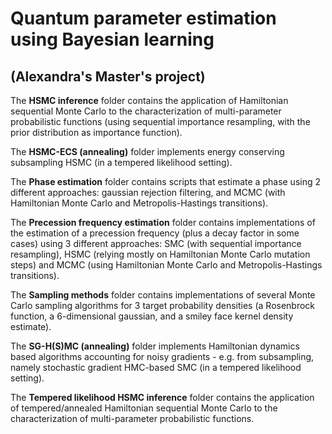 # Quantum parameter estimation using Bayesian learning 
## (Alexandra's Master's project)

The **HSMC inference** folder contains the application of Hamiltonian sequential Monte Carlo to the characterization of multi-parameter probabilistic functions (using sequential importance resampling, with the prior distribution as importance function).

The **HSMC-ECS (annealing)** folder implements energy conserving subsampling HSMC (in a tempered likelihood setting).

The **Phase estimation** folder contains scripts that estimate a phase using 2 different approaches: gaussian rejection filtering, and MCMC (with Hamiltonian Monte Carlo and Metropolis-Hastings transitions).

The **Precession frequency estimation** folder contains implementations of the estimation of a precession frequency (plus a decay factor in some cases) using 3 different approaches: SMC (with sequential importance resampling), HSMC (relying mostly on Hamiltonian Monte Carlo mutation steps) and MCMC (using Hamiltonian Monte Carlo and Metropolis-Hastings transitions).

The **Sampling methods** folder contains implementations of several Monte Carlo sampling algorithms for 3 target probability densities (a Rosenbrock function, a 6-dimensional gaussian, and a smiley face kernel density estimate).

The **SG-H(S)MC (annealing)** folder implements Hamiltonian dynamics based algorithms accounting for noisy gradients - e.g. from subsampling, namely stochastic gradient HMC-based SMC (in a tempered likelihood setting).

The **Tempered likelihood HSMC inference** folder contains the application of tempered/annealed Hamiltonian sequential Monte Carlo to the characterization of multi-parameter probabilistic functions.
